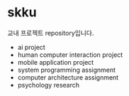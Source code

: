 # skku
교내 프로젝트 repository입니다.

- ai project
- human computer interaction project
- mobile application project
- system programming assignment
- computer architecture assignment
- psychology research
